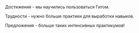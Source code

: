 Достижения - мы научились пользоваться Гитом.

Трудности - нужно больше практики для выработки навыков.

Предложения - больше таких интенсивных практикумов!
